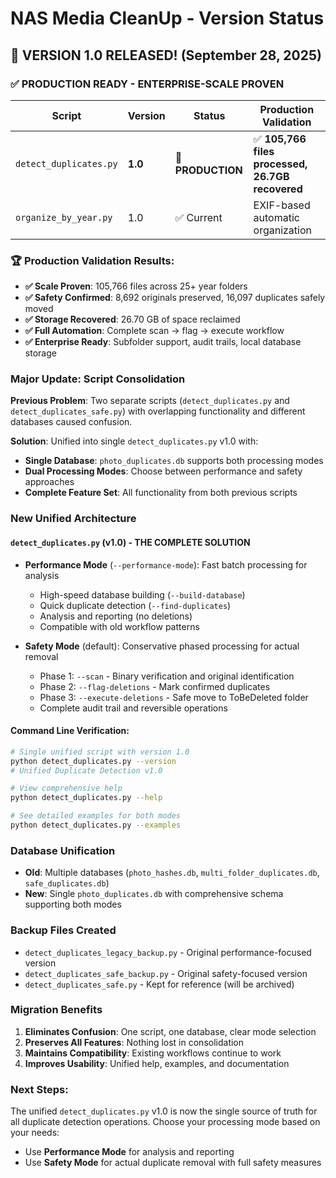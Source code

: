 # NAS Media CleanUp - Version Status

## 🎉 VERSION 1.0 RELEASED! (September 28, 2025)

### ✅ PRODUCTION READY - ENTERPRISE-SCALE PROVEN

| Script | Version | Status | Production Validation |
|--------|---------|---------|----------------------|
| `detect_duplicates.py` | **1.0** | 🚀 **PRODUCTION** | ✅ **105,766 files processed, 26.7GB recovered** |
| `organize_by_year.py` | 1.0 | ✅ Current | EXIF-based automatic organization |

### 🏆 Production Validation Results:
- **✅ Scale Proven**: 105,766 files across 25+ year folders
- **✅ Safety Confirmed**: 8,692 originals preserved, 16,097 duplicates safely moved
- **✅ Storage Recovered**: 26.70 GB of space reclaimed
- **✅ Full Automation**: Complete scan → flag → execute workflow
- **✅ Enterprise Ready**: Subfolder support, audit trails, local database storage

### Major Update: Script Consolidation

**Previous Problem**: Two separate scripts (`detect_duplicates.py` and `detect_duplicates_safe.py`) with overlapping functionality and different databases caused confusion.

**Solution**: Unified into single `detect_duplicates.py` v1.0 with:
- **Single Database**: `photo_duplicates.db` supports both processing modes
- **Dual Processing Modes**: Choose between performance and safety approaches
- **Complete Feature Set**: All functionality from both previous scripts

### New Unified Architecture

#### `detect_duplicates.py` (v1.0) - THE COMPLETE SOLUTION
- **Performance Mode** (`--performance-mode`): Fast batch processing for analysis
  - High-speed database building (`--build-database`)
  - Quick duplicate detection (`--find-duplicates`)
  - Analysis and reporting (no deletions)
  - Compatible with old workflow patterns

- **Safety Mode** (default): Conservative phased processing for actual removal
  - Phase 1: `--scan` - Binary verification and original identification
  - Phase 2: `--flag-deletions` - Mark confirmed duplicates
  - Phase 3: `--execute-deletions` - Safe move to ToBeDeleted folder
  - Complete audit trail and reversible operations

#### Command Line Verification:
```bash
# Single unified script with version 1.0
python detect_duplicates.py --version
# Unified Duplicate Detection v1.0

# View comprehensive help
python detect_duplicates.py --help

# See detailed examples for both modes
python detect_duplicates.py --examples
```

### Database Unification
- **Old**: Multiple databases (`photo_hashes.db`, `multi_folder_duplicates.db`, `safe_duplicates.db`)
- **New**: Single `photo_duplicates.db` with comprehensive schema supporting both modes

### Backup Files Created
- `detect_duplicates_legacy_backup.py` - Original performance-focused version
- `detect_duplicates_safe_backup.py` - Original safety-focused version
- `detect_duplicates_safe.py` - Kept for reference (will be archived)

### Migration Benefits
1. **Eliminates Confusion**: One script, one database, clear mode selection
2. **Preserves All Features**: Nothing lost in consolidation
3. **Maintains Compatibility**: Existing workflows continue to work
4. **Improves Usability**: Unified help, examples, and documentation

### Next Steps:
The unified `detect_duplicates.py` v1.0 is now the single source of truth for all duplicate detection operations. Choose your processing mode based on your needs:
- Use **Performance Mode** for analysis and reporting
- Use **Safety Mode** for actual duplicate removal with full safety measures